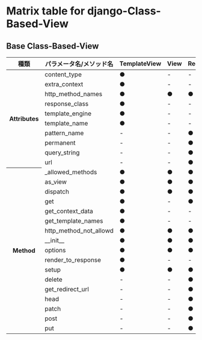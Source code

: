 # Matrix table for django-Class-Based-View


## Base Class-Based-View


<table>
	<thead>
		<tr>
			<th>
				種類
			</th>
			<th>
				パラメータ名/メソッド名
			</th>
			<th>
				TemplateView
			</th>
			<th>
				View
			</th>
			<th>
				RedirectView
			</th>
			<th>
				ContextMixin
			</th>
			<th>
				TemplateResponseMixin
			</th>
		</tr>
	</thead>
	<tbody>
		<tr>
			<th rowspan="10">
				Attributes
			</th>
			<td>
				content_type 
			</td>
			<td>
				●
			</td>
			<td>
				-
			</td>
			<td>
				-
			</td>
			<td>
				-
			</td>
			<td>
				●
			</td>
		</tr>
		<tr>
			<td>
				extra_context
			</td>
			<td>
				●
			</td>
			<td>
				-
			</td>
			<td>
				-
			</td>
			<td>
				●
			</td>
			<td>
				-
			</td>
		</tr>
		<tr>
			<td>
				http_method_names
			</td>
			<td>
				●
			</td>
			<td>
				●
			</td>
			<td>
				●
			</td>
			<td>
				-
			</td>
			<td>
				-
			</td>
		</tr>
		<tr>
			<td>
				response_class
			</td>
			<td>
				●
			</td>
			<td>
				-
			</td>
			<td>
				-
			</td>
			<td>
				-
			</td>
			<td>
				●
			</td>
		</tr>
		<tr>
			<td>
				template_engine
			</td>
			<td>
				●
			</td>
			<td>
				-
			</td>
			<td>
				-
			</td>
			<td>
				-
			</td>
			<td>
				●
			</td>
		</tr>
		<tr>
			<td>
				template_name
			</td>
			<td>
				●
			</td>
			<td>
				-
			</td>
			<td>
				-
			</td>
			<td>
				-
			</td>
			<td>
				●
			</td>
		</tr>
		<tr>
			<td>
				pattern_name
			</td>
			<td>
				-
			</td>
			<td>
				-
			</td>
			<td>
				●
			</td>
			<td>
				-
			</td>
			<td>
				-
			</td>
		</tr>
		<tr>
			<td>
				permanent
			</td>
			<td>
				-
			</td>
			<td>
				-
			</td>
			<td>
				●
			</td>
			<td>
				-
			</td>
			<td>
				-
			</td>
		</tr>
		<tr>
			<td>
				query_string
			</td>
			<td>
				-
			</td>
			<td>
				-
			</td>
			<td>
				●
			</td>
			<td>
				-
			</td>
			<td>
				-
			</td>
		</tr>
		<tr>
			<td>
				url
			</td>
			<td>
				-
			</td>
			<td>
				-
			</td>
			<td>
				●
			</td>
			<td>
				-
			</td>
			<td>
				-
			</td>
		</tr>
		<tr>
			<th rowspan="17">
				Method
			</th>
			<td>
				_allowed_methods
			</td>
			<td>
				●
			</td>
			<td>
				●
			</td>
			<td>
				●
			</td>
			<td>
				-
			</td>
			<td>
				-
			</td>
		</tr>
		<tr>
			<td>
				as_view
			</td>
			<td>
				●
			</td>
			<td>
				●
			</td>
			<td>
				●
			</td>
			<td>
				-
			</td>
			<td>
				-
			</td>
		</tr>
		<tr>
			<td>
				dispatch
			</td>
			<td>
				●
			</td>
			<td>
				●
			</td>
			<td>
				●
			</td>
			<td>
				-
			</td>
			<td>
				-
			</td>
		</tr>
		<tr>
			<td>
				get
			</td>
			<td>
				●
			</td>
			<td>
				-
			</td>
			<td>
				●
			</td>
			<td>
				-
			</td>
			<td>
				-
			</td>
		</tr>
		<tr>
			<td>
				get_context_data
			</td>
			<td>
				●
			</td>
			<td>
				-
			</td>
			<td>
				-
			</td>
			<td>
				●
			</td>
			<td>
				-
			</td>
		</tr>
		<tr>
			<td>
				get_template_names
			</td>
			<td>
				●
			</td>
			<td>
				-
			</td>
			<td>
				-
			</td>
			<td>
				-
			</td>
			<td>
				●
			</td>
		</tr>
		<tr>
			<td>
				http_method_not_allowd
			</td>
			<td>
				●
			</td>
			<td>
				●
			</td>
			<td>
				●
			</td>
			<td>
				-
			</td>
			<td>
				-
			</td>
		</tr>
		<tr>
			<td>
				__init__
			</td>
			<td>
				●
			</td>
			<td>
				●
			</td>
			<td>
				●
			</td>
			<td>
				-
			</td>
			<td>
				-
			</td>
		</tr>
		<tr>
			<td>
				options
			</td>
			<td>
				●
			</td>
			<td>
				●
			</td>
			<td>
				●
			</td>
			<td>
				-
			</td>
			<td>
				-
			</td>
		</tr>
		<tr>
			<td>
				render_to_response
			</td>
			<td>
				●
			</td>
			<td>
				-
			</td>
			<td>
				-
			</td>
			<td>
				-
			</td>
			<td>
				●
			</td>
		</tr>
		<tr>
			<td>
				setup
			</td>
			<td>
				●
			</td>
			<td>
				●
			</td>
			<td>
				●
			</td>
			<td>
				-
			</td>
			<td>
				-
			</td>
		</tr>
		<tr>
			<td>
				delete
			</td>
			<td>
				-
			</td>
			<td>
				-
			</td>
			<td>
				●
			</td>
			<td>
				-
			</td>
			<td>
				-
			</td>
		</tr>
		<tr>
			<td>
				get_redirect_url
			</td>
			<td>
				-
			</td>
			<td>
				-
			</td>
			<td>
				●
			</td>
			<td>
				-
			</td>
			<td>
				-
			</td>
		</tr>
		<tr>
			<td>
				head
			</td>
			<td>
				-
			</td>
			<td>
				-
			</td>
			<td>
				●
			</td>
			<td>
				-
			</td>
			<td>
				-
			</td>
		</tr>
		<tr>
			<td>
				patch
			</td>
			<td>
				-
			</td>
			<td>
				-
			</td>
			<td>
				●
			</td>
			<td>
				-
			</td>
			<td>
				-
			</td>
		</tr>
		<tr>
			<td>
				post
			</td>
			<td>
				-
			</td>
			<td>
				-
			</td>
			<td>
				●
			</td>
			<td>
				-
			</td>
			<td>
				-
			</td>
		</tr>
		<tr>
			<td>
				put
			</td>
			<td>
				-
			</td>
			<td>
				-
			</td>
			<td>
				●
			</td>
			<td>
				-
			</td>
			<td>
				-
			</td>
		</tr>
	</tbody>
</table>